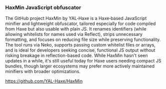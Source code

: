 
### HaxMin JavaScript obfuscator

The GitHub project HaxMin by YAL‑Haxe is a Haxe‑based JavaScript minifier and lightweight obfuscator, tailored especially for code compiled from Haxe but also usable with plain JS.
It renames identifiers (while allowing whitelists for names used via Reflect), strips unnecessary formatting, and focuses on reducing file size while preserving functionality.
The tool runs via Neko, supports passing custom whitelist files or arrays, and is ideal for developers seeking concise, functional JS output without risking breakage in reflection-based code.
While HaxMin hasn't seen updates in a while, it's still useful today for Haxe users needing compact JS bundles, though larger ecosystems may prefer more actively maintained minifiers with broader optimizations.

https://github.com/YAL-Haxe/HaxMin
